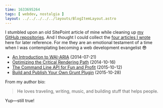 ```yaml
---
time: 1633695264
tags: [ webdev, nostalgia ]
layout: ../../../../../layouts/BlogItemLayout.astro
---
```


I stumbled upon an old SitePoint article of mine while cleaning up [my GitHub repositories](https://github.com/stephanmax?tab=repositories). And I thought I could collect the [four articles I wrote](https://www.sitepoint.com/author/smax/) here for later reference. For me they are an emotional testament of a time when I was contemplating becoming a web development evangelist 😎


* [An Introduction to WAI-ARIA](https://www.sitepoint.com/introduction-wai-aria/) (2014-07-21)
* [Optimizing the Critical Rendering Path](https://www.sitepoint.com/optimizing-critical-rendering-path/) (2014-10-16)
* [The Command Line API for Fun and Profit](https://www.sitepoint.com/command-line-api-fun-profit/) (2015-10-12)
* [Build and Publish Your Own Grunt Plugin](https://www.sitepoint.com/build-and-publish-your-own-grunt-plugin/) (2015-10-28)

From my author bio:

> He loves traveling, writing, music, and building stuff that helps people.

Yup—still true!
